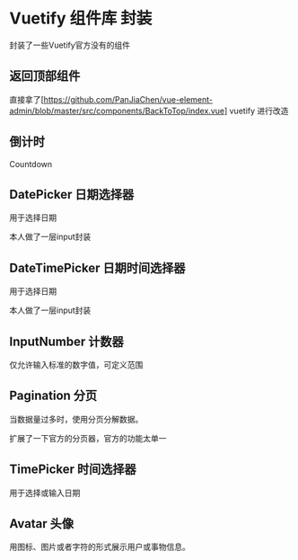 # Vuetify 组件库 封装

封装了一些Vuetify官方没有的组件

## 返回顶部组件

直接拿了[https://github.com/PanJiaChen/vue-element-admin/blob/master/src/components/BackToTop/index.vue] vuetify 
进行改造

## 倒计时

Countdown

## DatePicker 日期选择器

用于选择日期

本人做了一层input封装



## DateTimePicker 日期时间选择器

用于选择日期

本人做了一层input封装



## InputNumber 计数器

仅允许输入标准的数字值，可定义范围



## Pagination 分页

当数据量过多时，使用分页分解数据。

扩展了一下官方的分页器，官方的功能太单一



## TimePicker 时间选择器

用于选择或输入日期



## Avatar 头像

用图标、图片或者字符的形式展示用户或事物信息。
